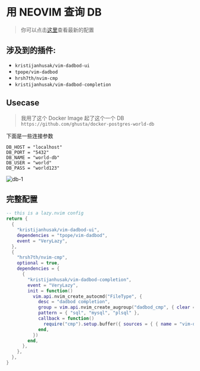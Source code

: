 # 用 NEOVIM 查询 DB

> 你可以点击[这里](https://github.com/LintaoAmons/CoolStuffes/blob/main/lazyvim/.config/nvim/lua/plugins/database.lua)查看最新的配置


## 涉及到的插件:

- `kristijanhusak/vim-dadbod-ui` 
- `tpope/vim-dadbod`
- `hrsh7th/nvim-cmp`
- `kristijanhusak/vim-dadbod-completion`


## Usecase

> 我用了这个 Docker Image 起了这个一个 DB `https://github.com/ghusta/docker-postgres-world-db`

下面是一些连接参数

```properties
DB_HOST = "localhost"
DB_PORT = "5432"
DB_NAME = "world-db"
DB_USER = "world"
DB_PASS = "world123"
```

![db-1](https://github.com/LintaoAmons/lintao-index/assets/95092244/3c176bc4-84ff-4fd9-a4ba-6b4be5a780e8)


## 完整配置

```lua title=database.lua
-- this is a lazy.nvim config
return {
  {
    "kristijanhusak/vim-dadbod-ui",
    dependencies = "tpope/vim-dadbod",
    event = "VeryLazy",
  },
  {
    "hrsh7th/nvim-cmp",
    optional = true,
    dependencies = {
      {
        "kristijanhusak/vim-dadbod-completion",
        event = "VeryLazy",
        init = function()
          vim.api.nvim_create_autocmd("FileType", {
            desc = "dadbod completion",
            group = vim.api.nvim_create_augroup("dadbod_cmp", { clear = true }),
            pattern = { "sql", "mysql", "plsql" },
            callback = function()
              require("cmp").setup.buffer({ sources = { { name = "vim-dadbod-completion" } } })
            end,
          })
        end,
      },
    },
  },
}
```
